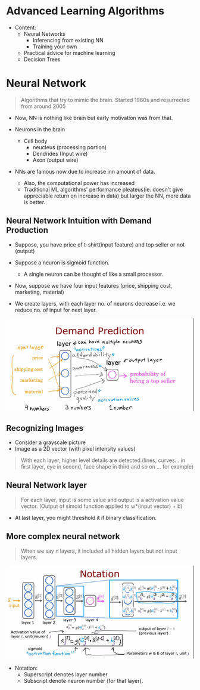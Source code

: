 # Advanced Learning Algorithms

- Content:
    - Neural Networks
        - Inferencing from existing NN
        - Training your own
    - Practical advice for machine learning
    - Decision Trees

# Neural Network

> Algorithms that try to mimic the brain. Started 1980s and resurrected from around 2005

- Now, NN is nothing like brain but early motivation was from that.

- Neurons in the brain
    - Cell body 
        - neucleus (processing portion)
        - Dendrides (Input wire)
        - Axon (output wire)

- NNs are famous now due to increase inn amount of data.
    - Also, the computational power has increased
    - Traditional ML algorithms' performance pleateus(ie. doesn't give appreciable return on increase in data) but larger the NN, more data is better.

## Neural Network Intuition with Demand Production

- Suppose, you have price of t-shirt(input feature) and top seller or not (output)

- Suppose a neuron is sigmoid function.
    - A single neuron can be thought of like a small processor.

- Now, suppose we have four input features (price, shipping cost, marketing, material)

- We create layers, with each layer no. of neurons decrease i.e. we reduce no. of input for next layer.

![neuron_network_intuition](neuron_network_intuition.png)

## Recognizing Images

- Consider a grayscale picture
- Image as a 2D vector (with pixel intensity values)

> With each layer, higher level details are detected.(lines, curves... in first layer, eye in second, face shape in third and so on ... for example)

## Neural Network layer

> For each layer, input is some value and output is a activation value vector. (Output of simoid function applied to w*(input vector) + b)

- At last layer, you might threshold it if binary classification.

## More complex neural network

> When we say n layers, it included all hidden layers but not input layers.

![more_complex_NN](more_complex_NN.png)

- Notation:
    - Superscript denotes layer number
    - Subscript denote neuron number (for that layer).

